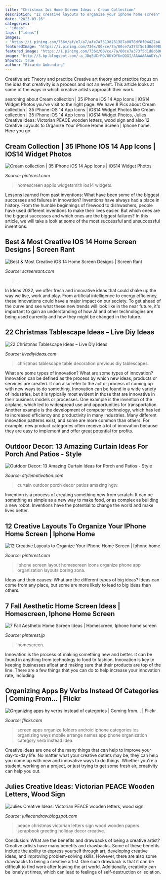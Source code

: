 ```yaml
---
title: "Christmas Ios Home Screen Ideas : Cream Collection"
description: "12 creative layouts to organize your iphone home screen"
date: "2023-03-16"
categories:
- "ideas"
tags: ["ideas"]
images:
- "https://i.pinimg.com/736x/af/e7/a7/afe7a7313d231387a0078df8f04422a4.jpg"
featuredImage: "https://i.pinimg.com/736x/00/ce/7a/00ce7a373f5d1d8d6988c07d2b9567e9.jpg"
featured_image: "https://i.pinimg.com/736x/00/ce/7a/00ce7a373f5d1d8d6988c07d2b9567e9.jpg"
image: "http://3.bp.blogspot.com/-a_JDqSUCrPQ/UKYOYUnQQGI/AAAAAAAADYs/CAI3NDdh3R4/s1600/Peace+(21).JPG"
ShowToc: true
author: "Ricardo Ankunding"
---
```



Creative art: Theory and practice
Creative art theory and practice focus on the idea that creativity is a process and not an event. This article looks at some of the ways in which creative artists approach their work.

	

		
searching about Cream collection | 35 iPhone iOS 14 App Icons | iOS14 Widget Photos you've visit to the right page. We have 8 Pics about Cream collection | 35 iPhone iOS 14 App Icons | iOS14 Widget Photos like Cream collection | 35 iPhone iOS 14 App Icons | iOS14 Widget Photos, Julies Creative Ideas: Victorian PEACE wooden letters, wood sign and also 12 Creative Layouts to Organize Your iPhone Home Screen | Iphone home. Here you go:
		
    
## Cream Collection | 35 IPhone IOS 14 App Icons | IOS14 Widget Photos

<img loading=lazy src="https://i.pinimg.com/736x/af/e7/a7/afe7a7313d231387a0078df8f04422a4.jpg" onerror="this.onerror=null;this.src='https://tse1.mm.bing.net/th?id=OIP.xNpOjnsMsr8Fr22XlcfagwHaNJ&amp;pid=15.1';" alt="Cream collection | 35 iPhone iOS 14 App Icons | iOS14 Widget Photos">

_Source: pinterest.com_

>homescreen applis widgetsmith ios14 widgets. 

	

Lessons learned from past inventions: What have been some of the biggest successes and failures in innovation?
Inventions have always had a place in history. From the humble beginnings of firewood to dishwashers, people have used different inventions to make their lives easier. But which ones are the biggest successes and which ones are the biggest failures? In this article, we will take a look at some of the most successful and unsuccessful inventions.

    
## Best &amp; Most Creative IOS 14 Home Screen Designs | Screen Rant

<img loading=lazy src="https://static2.srcdn.com/wordpress/wp-content/uploads/2020/09/E8CA09DE-9D9B-463D-AF01-262BE71A0BF1.jpeg" onerror="this.onerror=null;this.src='https://tse1.mm.bing.net/th?id=OIP.vdht8fzkdxLh7urNXGQQWAHaDt&amp;pid=15.1';" alt="Best &amp; Most Creative iOS 14 Home Screen Designs | Screen Rant">

_Source: screenrant.com_

>. 

	

In Ideas 2022, we offer fresh and innovative ideas that could shake up the way we live, work and play. From artificial intelligence to energy efficiency, these innovations could have a major impact on our society. To get ahead of the curve and see what these new trends will look like in the near future, it's important to gain an understanding of how AI and other technologies are being used currently and how they might be changed in the future.

    
## 22 Christmas Tablescape Ideas – Live Diy Ideas

<img loading=lazy src="https://livediyideas.com/wp-content/uploads/2019/09/christmas-dining-table-scapes-decoration.jpg" onerror="this.onerror=null;this.src='https://tse4.mm.bing.net/th?id=OIP.w1RhmSkspZC67X9hB_ppEQHaLH&amp;pid=15.1';" alt="22 Christmas Tablescape Ideas – Live Diy Ideas">

_Source: livediyideas.com_

>christmas tablescape table decoration previous diy tablescapes. 

	

What are some types of innovation?
What are some types of innovation? Innovation can be defined as the process by which new ideas, products or services are created. It can also refer to the act or process of coming up with new ways to do something. 
Innovation can be found in a wide variety of industries, but it is typically most evident in those that are innovative in their business models or processes. One example is the invention of the airplane, which led to widespread use and opportunities for transportation. Another example is the development of computer technology, which has led to increased efficiency and productivity in many industries. 
Many different innovation patterns exist, and some are more common than others. For example, new product categories often receive a lot of innovation because they are easy to implement and offer great potential for profits.

    
## Outdoor Decor: 13 Amazing Curtain Ideas For Porch And Patios - Style

<img loading=lazy src="https://homebnc.com/homeimg/2017/05/09-outdoor-curtain-ideas-homebnc.jpg" onerror="this.onerror=null;this.src='https://tse3.mm.bing.net/th?id=OIP.XEtM0a3T5nf7rzxfj3fL5gHaLH&amp;pid=15.1';" alt="Outdoor Decor: 13 Amazing Curtain Ideas for Porch and Patios - Style">

_Source: stylemotivation.com_

>curtain outdoor porch decor patios amazing hgtv. 

	

Invention is a process of creating something new from scratch. It can be something as simple as a new way to make food, or as complex as building a new robot. Inventions have the potential to change the world and make lives better.

    
## 12 Creative Layouts To Organize Your IPhone Home Screen | Iphone Home

<img loading=lazy src="https://i.pinimg.com/736x/00/ce/7a/00ce7a373f5d1d8d6988c07d2b9567e9.jpg" onerror="this.onerror=null;this.src='https://tse1.mm.bing.net/th?id=OIP.4HHCwX1pNdJILc74EPTY5QHaNL&amp;pid=15.1';" alt="12 Creative Layouts to Organize Your iPhone Home Screen | Iphone home">

_Source: pinterest.com_

>iphone screen layout homescreen icons organize phone app organization layouts boring zona. 

	

Ideas and their causes: What are the different types of big ideas?
Ideas can come from any place, but some are more likely to lead to big ideas than others.

    
## 7 Fall Aesthetic Home Screen Ideas | Homescreen, Iphone Home Screen

<img loading=lazy src="https://i.pinimg.com/736x/a4/c4/14/a4c414c3ffd14b58b498a3ebb1fc3d42.jpg" onerror="this.onerror=null;this.src='https://tse4.mm.bing.net/th?id=OIP.yUa3K3p0ldT_ODktRAzgMAHaQB&amp;pid=15.1';" alt="7 Fall Aesthetic Home Screen Ideas | Homescreen, Iphone home screen">

_Source: pinterest.jp_

>homescreen. 

	

Innovation is the process of making something new and better. It can be found in anything from technology to food to fashion. Innovation is key to keeping businesses afloat and making sure that their products are top of the line. There are a few things that you can do to help increase your innovation rate, including:

    
## Organizing Apps By Verbs Instead Of Categories | Coming From… | Flickr

<img loading=lazy src="https://c2.staticflickr.com/8/7154/6722844293_cbd69f813d_b.jpg" onerror="this.onerror=null;this.src='https://tse3.mm.bing.net/th?id=OIP.oUFuCgkA05-xnJlH6N4SLwHaLH&amp;pid=15.1';" alt="Organizing apps by verbs instead of categories | Coming from… | Flickr">

_Source: flickr.com_

>screen apps organize folders android iphone categories ios organizing ways mobile arrange names app phone organization category verb instead idea. 

	

Creative ideas are one of the many things that can help to improve your day-to-day life. No matter what your creative outlets may be, they can help you come up with new and innovative ways to do things. Whether you're a student, working on a project, or just trying to get some fresh air, creativity can help you out.

    
## Julies Creative Ideas: Victorian PEACE Wooden Letters, Wood Sign

<img loading=lazy src="http://3.bp.blogspot.com/-a_JDqSUCrPQ/UKYOYUnQQGI/AAAAAAAADYs/CAI3NDdh3R4/s1600/Peace+(21).JPG" onerror="this.onerror=null;this.src='https://tse2.mm.bing.net/th?id=OIP.JE4iEojYfYDugbgNj5q0agHaFj&amp;pid=15.1';" alt="Julies Creative Ideas: Victorian PEACE wooden letters, wood sign">

_Source: juliecandraw.blogspot.com_

>peace christmas victorian letters sign wood wooden papers scrapbook greeting holiday decor creative. 

	

Conclusion: What are the benefits and drawbacks of being a creative artist?
Creative artists have many benefits and drawbacks. Some of these benefits include the ability to express yourself through art, developing creative ideas, and improving problem-solving skills. However, there are also some drawbacks to being a creative artist. One such drawback is that it can be difficult to find work after leaving the art world. Additionally, creativity can be lonely at times, which can lead to feelings of self-destruction or isolation.

